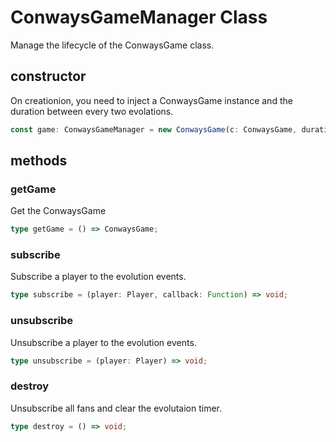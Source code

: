 # ConwaysGameManager Class

Manage the lifecycle of the ConwaysGame class.

## constructor

On creationion, you need to inject a ConwaysGame instance and the duration between every two evolations.

```typescript
const game: ConwaysGameManager = new ConwaysGame(c: ConwaysGame, duration: number);
```

## methods

### getGame

Get the ConwaysGame

```typescript
type getGame = () => ConwaysGame;
```

### subscribe

Subscribe a player to the evolution events.

```typescript
type subscribe = (player: Player, callback: Function) => void;
```

### unsubscribe

Unsubscribe a player to the evolution events.

```typescript
type unsubscribe = (player: Player) => void;
```

### destroy

Unsubscribe all fans and clear the evolutaion timer.

```typescript
type destroy = () => void;
```
